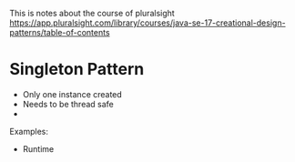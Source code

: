 This is notes about the course of pluralsight
https://app.pluralsight.com/library/courses/java-se-17-creational-design-patterns/table-of-contents

# Singleton Pattern
- Only one instance created
- Needs to be thread safe
- 
Examples:
- Runtime